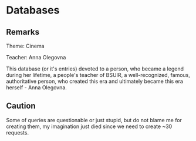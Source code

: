 # Databases

## Remarks

Theme: Cinema

Teacher: Anna Olegovna

This database (or it's entries) devoted to a person, who became a legend during her lifetime, a people's teacher of BSUIR, a well-recognized, famous, authoritative person, who created this era and ultimately became this era herself - Anna Olegovna.

## Caution

Some of queries are questionable or just stupid, but do not blame me for creating them, my imagination just died since we need to create ~30 requests.

